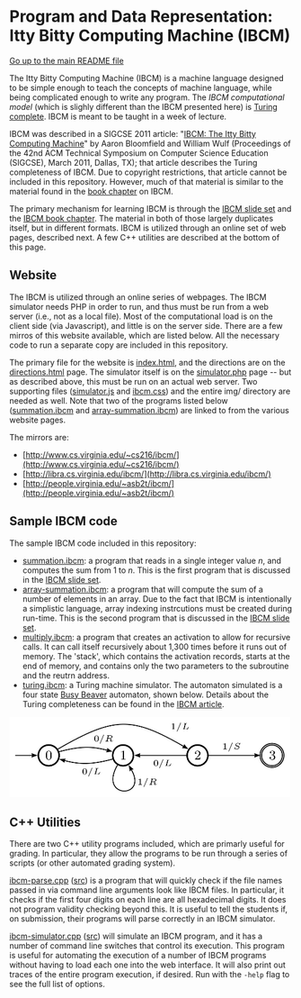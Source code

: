 Program and Data Representation: Itty Bitty Computing Machine (IBCM)
====================================================================

[Go up to the main README file](../README.html)

The Itty Bitty Computing Machine (IBCM) is a machine language designed to be simple enough to teach the concepts of machine language, while being complicated enough to write any program.  The *IBCM computational model* (which is slighly different than the IBCM presented here) is [Turing complete](http://en.wikipedia.org/wiki/Turing_complete).  IBCM is meant to be taught in a week of lecture.

IBCM was described in a SIGCSE 2011 article: "[IBCM: The Itty Bitty Computing Machine](http://dl.acm.org/citation.cfm?id=1953273)" by Aaron Bloomfield and William Wulf (Proceedings of the 42nd ACM Technical Symposium on Computer Science Education (SIGCSE), March 2011, Dallas, TX); that article describes the Turing completeness of IBCM.  Due to copyright restrictions, that article cannot be included in this repository.  However, much of that material is similar to the material found in the [book chapter](../book/index.html) on IBCM.

The primary mechanism for learning IBCM is through the [IBCM slide set](../slides/08-ibcm.html) and the [IBCM book chapter](../book/ibcm-chapter.pdf).  The material in both of those largely duplicates itself, but in different formats.  IBCM is utilized through an online set of web pages, described next.  A few C++ utilities are described at the bottom of this page.


Website
-------

The IBCM is utilized through an online series of webpages.  The IBCM simulator needs PHP in order to run, and thus must be run from a web server (i.e., not as a local file).  Most of the computational load is on the client side (via Javascript), and little is on the server side.  There are a few mirros of this website available, which are listed below.  All the necessary code to run a separate copy are included in this repository.

The primary file for the website is [index.html](index.html), and the directions are on the [directions.html](directions.html) page.  The simulator itself is on the [simulator.php](simulator.php) page -- but as described above, this must be run on an actual web server.  Two supporting files ([simulator.js](simulator.js) and [ibcm.css](ibcm.css)) and the entire img/ directory are needed as well.  Note that two of the programs listed below ([summation.ibcm](summation.ibcm) and [array-summation.ibcm](array-summation.ibcm)) are linked to from the various website pages.

The mirrors are:

- [http://www.cs.virginia.edu/~cs216/ibcm/](http://www.cs.virginia.edu/~cs216/ibcm/)
- [http://libra.cs.virginia.edu/ibcm/](http://libra.cs.virginia.edu/ibcm/)
- [http://people.virginia.edu/~asb2t/ibcm/](http://people.virginia.edu/~asb2t/ibcm/)


Sample IBCM code
----------------

The sample IBCM code included in this repository:

- [summation.ibcm](summation.ibcm): a program that reads in a single integer value *n*, and computes the sum from 1 to *n*. This is the first program that is discussed in the [IBCM slide set](../slides/08-ibcm.html).
- [array-summation.ibcm](array-summation.ibcm): a program that will compute the sum of a number of elements in an array.  Due to the fact that IBCM is intentionally a simplistic language, array indexing instrcutions must be created during run-time.  This is the second program that is discussed in the [IBCM slide set](../slides/08-ibcm.html).
- [multiply.ibcm](multiply.ibcm): a program that creates an activation to allow for recursive calls.  It can call itself recursively about 1,300 times before it runs out of memory.  The 'stack', which contains the activation records, starts at the end of memory, and contains only the two parameters to the subroutine and the reutrn address.
- [turing.ibcm](turing.ibcm): a Turing machine simulator.  The automaton simulated is a four state [Busy Beaver](http://en.wikipedia.org/wiki/Busy_beaver) automaton, shown below.  Details about the Turing completeness can be found in the [IBCM article](dl.acm.org/citation.cfm?id=1953273).

![Busy Beaver automaton](busy-beaver.png)


C++ Utilities
-------------

There are two C++ utility programs included, which are primarly useful for grading.  In particular, they allow the programs to be run through a series of scripts (or other automated grading system).

[ibcm-parse.cpp](ibcm-parse.cpp.html) ([src](ibcm-parse.cpp)) is a program that will quickly check if the file names passed in via command line arguments look like IBCM files.  In particular, it checks if the first four digits on each line are all hexadecimal digits.  It does not program validity checking beyond this.  It is useful to tell the students if, on submission, their programs will parse correctly in an IBCM simulator.

[ibcm-simulator.cpp](ibcm-simulator.cpp.html) ([src](ibcm-simulator.cpp)) will simulate an IBCM program, and it has a number of command line switches that control its execution.  This program is useful for automating the execution of a number of IBCM programs without having to load each one into the web interface.  It will also print out traces of the entire program execution, if desired.  Run with the `-help` flag to see the full list of options.
